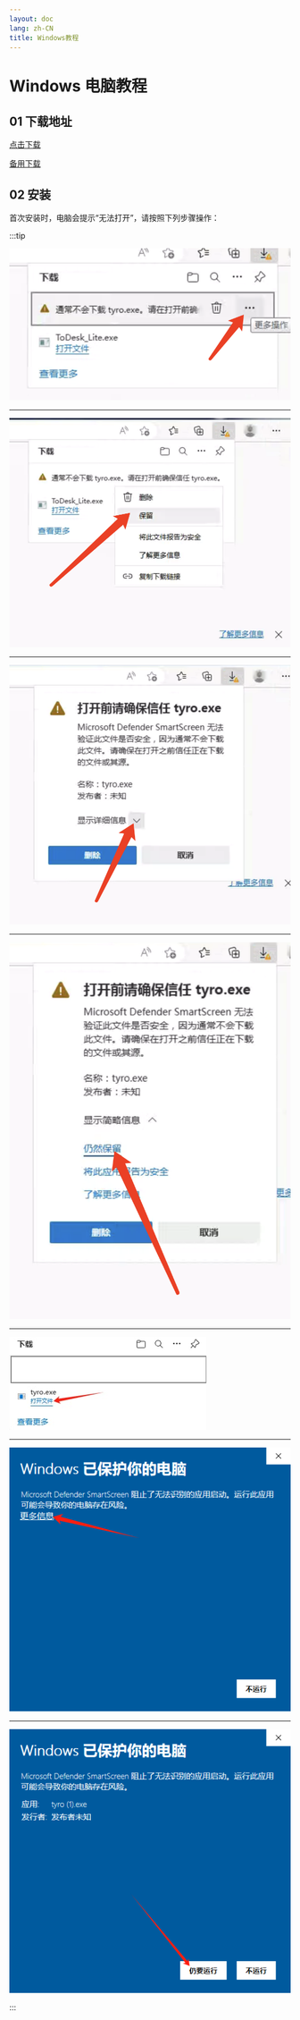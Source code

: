 ```yaml
---
layout: doc
lang: zh-CN
title: Windows教程
---
```


# Windows 电脑教程

## 01 下载地址

[点击下载](https://assets.tyro.wiki/c/tyro.exe)

[备用下载](http://154.23.241.39:9008/c/tyro.exe)

## 02 安装

首次安装时，电脑会提示“无法打开”，请按照下列步骤操作：

:::tip

![](/images/document/windows/11.jpg)

---

![](/images/document/windows/12.jpg)

---

![](/images/document/windows/13.jpg)

---

![](/images/document/windows/14.jpg)

---

![](/images/document/windows/15.jpg)

---

![](/images/document/windows/16.jpg)

---

![](/images/document/windows/17.jpg)

:::